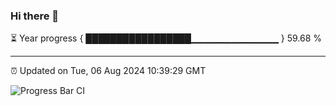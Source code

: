 ### Hi there 👋

⏳ Year progress { █████████████████▁▁▁▁▁▁▁▁▁▁▁▁▁ } 59.68 %

---

⏰ Updated on Tue, 06 Aug 2024 10:39:29 GMT

![Progress Bar CI](https://github.com/IshwaranRudhara/GIT-ACTION/workflows/Progress%20Bar%20CI/badge.svg)
